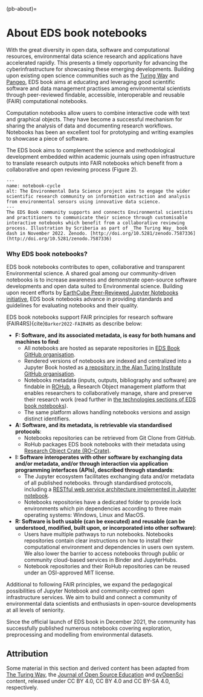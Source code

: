 (pb-about)=

# About EDS book notebooks
With the great diversity in open data, software and computational resources, environmental data science research and applications have accelerated rapidly. 
This presents a timely opportunity for advancing the cyberinfrastructure for showcasing these emerging developments. 
Building upon existing open science communities such as the [Turing Way](https://the-turing-way.netlify.app/) and [Pangeo](https://pangeo.io), EDS book aims at educating and leveraging good scientific software and data management practises among environmental scientists through peer-reviewed findable, accessible, interoperable and reusable (FAIR) computational notebooks. 

Computation notebooks allow users to combine interactive code with text and graphical objects. 
They have become a successful mechanism for sharing the analysis of data and documenting research workflows. 
Notebooks has been an excellent tool for prototyping and writing examples to showcase a piece of software. 

The EDS book aims to complement the science and methodological development embedded within academic journals using open infrastructure to translate research outputs into FAIR notebooks which benefit from a collaborative and open reviewing process (Figure 2).

```{figure} ../figures/notebook-cycle.jpg
---
name: notebook-cycle
alt: The Environmental Data Science project aims to engage the wider scientific research community on information extraction and analysis from environmental sensors using innovative data science.
---
The EDS Book community supports and connects Environmental scientists and practitioners to communicate their science through customisable interactive notebooks which benefit from a collaborative reviewing process. Illustration by Scriberia as part of _The Turing Way_ book dash in November 2022. Zenodo. [http://doi.org/10.5281/zenodo.7587336](http://doi.org/10.5281/zenodo.7587336)
```

### Why EDS book notebooks?
EDS book notebooks contributes to open, collaborative and transparent Environmental science. 
A shared goal among our community-driven notebooks is to increase awareness and demonstrate open-source software developments and open data suited to Environmental science. 
Building upon recent efforts by [EarthCube Peer-Reviewed Jupyter Notebooks initiative](https://www.earthcube.org/notebooks), EDS book notebooks advance in providing standards and guidelines for evaluating notebooks and their quality. 

EDS book notebooks support FAIR principles for research software (FAIR4RS){cite}`Barker2022-FAIR4RS` as describe below:

- **F: Software, and its associated metadata, is easy for both humans and machines to find**: 
   - All notebooks are hosted as separate repositories in [EDS Book GitHub organisation](https://github.com/Environmental-DS-Book). 
   - Rendered versions of notebooks are indexed and centralized into a Jupyter Book hosted as [a repository in the Alan Turing Institute GitHub organisation](https://github.com/alan-turing-institute/environmental-ds-book/). 
   - Notebooks metadata (inputs, outputs, bibliography and software) are findable in [ROHub](https://reliance.rohub.org/), a Research Object management platform that enables researchers to collaboratively manage, share and preserve their research work (read further in [the technologies sections of EDS book notebooks](pb-about-techologies)). 
   - The same platform allows handling notebooks versions and assign distinct identifiers. 
- **A: Software, and its metadata, is retrievable via standardised protocols**: 
  - Notebooks repositories can be retrieved from Git Clone from GitHub.
  - RoHub packages EDS book notebooks with their metadata using [Research Object Crate (RO-Crate)](https://www.researchobject.org/ro-crate/). 
- **I: Software interoperates with other software by exchanging data and/or metadata, and/or through interaction via application programming interfaces (APIs), described through standards**: 
  - The Jupyter ecosystem facilitates exchanging data and/or metadata of all published notebooks.  through standardised protocols, including a [RESTful web service  architecture implemented in Jupyter notebook](https://github.com/jupyter/jupyter/wiki/Jupyter-Notebook-Server-API).
  - Notebooks repositories have a dedicated folder to provide lock environments which pin dependencies according to three main operating systems: Windows, Linux and MacOS. 
- **R: Software is both usable (can be executed) and reusable (can be understood, modified, built upon, or incorporated into other software)**: 
  - Users have multiple pathways to run notebooks. Notebooks repositories contain clear instructions on how to install their computational environment and dependencies in users own system. We also lower the barrier to access notebooks through public or community cloud-based services in Binder and JupyterHubs.
  - Notebook repositories and their RoHub repositories can be reused under an OSI-approved MIT license.

Additional to following FAIR principles, we expand the pedagogical possibilities of Jupyter Notebook and community-centred open infrastructure services.
We aim to build and connect a community of environmental data scientists and enthusiasts in open-source developments at all levels of seniority.

Since the official launch of EDS book in December 2021, the community has successfully published numerous notebooks covering exploration, preprocessing and modelling from environmental datasets.

## Attribution
Some material in this section and derived content has been adapted from [The Turing Way](https://the-turing-way.netlify.app/), the [Journal of Open Source Education](https://openjournals.readthedocs.io/en/jose/index.html) and [pyOpenSci](https://www.pyopensci.org/software-peer-review/index.html) content, released under CC BY 4.0, CC BY 4.0 and CC BY-SA 4.0, respectively. 